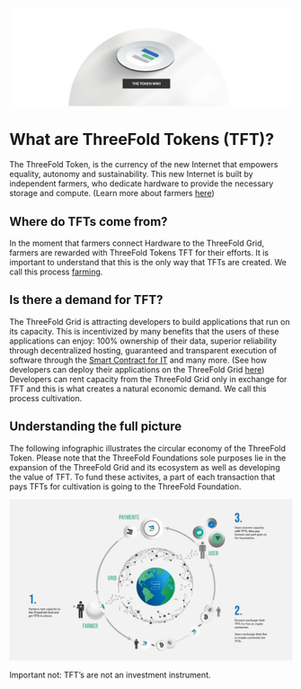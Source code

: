 ![](./img/tokenwiki.png)

# What are ThreeFold Tokens (TFT)?

The ThreeFold Token, is the currency of the new Internet that empowers equality, autonomy and sustainability. This new Internet is built by independent farmers, who dedicate hardware to provide the necessary storage and compute. (Learn more about farmers [here](src\grid\tf_farming.md)) 


## Where do TFTs come from?
In the moment that farmers connect Hardware to the ThreeFold Grid, farmers are rewarded with ThreeFold Tokens TFT for their efforts. It is important to understand that this is the only way that TFTs are created. We call this process [farming](src\grid\tf_farming\introduction.md). 


## Is there a demand for TFT?
The ThreeFold Grid is attracting developers to build applications that run on its capacity. This is incentivized by many benefits that the users of these applications can enjoy: 100% ownership of their data, superior reliability through decentralized hosting, guaranteed and transparent execution of software through the [Smart Contract for IT](capacity_layer.md) and many more. (See how developers can deploy their applications on the ThreeFold Grid [here](https://cloud.threefold.io/))
Developers can rent capacity from the ThreeFold Grid only in exchange for TFT and this is what creates a natural economic demand. We call this process cultivation.



## Understanding the full picture
The following infographic illustrates the circular economy of the ThreeFold Token. 
Please note that the ThreeFold Foundations sole purposes lie in the expansion of the ThreeFold Grid and its ecosystem as well as developing the value of TFT. To fund these activites, a part of each transaction that pays TFTs for cultivation is going to the ThreeFold Foundation.

![](./img/circular_tft.png)



Important not: TFT’s are not an investment instrument.